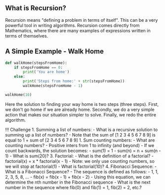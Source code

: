 
## What is Recursion?

Recursion means "defining a problem in terms of itself". This can be a very powerful tool in writing algorithms. Recursion comes directly from Mathematics, where there are many examples of expressions written in terms of themselves.

## A Simple Example - Walk Home

```python
def walkHome(stepsFromHome):
    if stepsFromHome == 0:
        print('You are home')
    else:
        print('Steps from home:' + str(stepsFromHome))
        walkHome(stepsFromHome - 1)

walkHome(10)
```

Here the solution to finding your way home is two steps (three steps). First, we don't go home if we are already home. Secondly, we do a very simple action that makes our situation simpler to solve. Finally, we redo the entire algorithm.

!!! Challenge
    1. Summing a list of numbers:
        - What is a recursive solution to summing up a list of numbers?
            - Note that the sum of [1 2 3 4 5 6 7 8 9] is equal to 1 + sum of [2 3 4 5 6 7 8 9]
    1. Sum counting numbers:
        - What are counting numbers?
            - Positive inters from 1 to infinity (and beyond)
        - If we count backwards, the solution becomes:
            - sum(1) = 1
            - sum(n) = n + sum(n - 1)
        - What is sum(20)?
    3. Factorial:
        - What is the definition of a factorial?
            - factorial(x) = x * factorial(x - 1)
            - Note: we only use counting numbers, so we will stop at factorial(1)
                - What is factorial(10)?
    4. Fibonacci Sequence:
        - What is a Fibonacci Sequence?
            - The sequence is defined as follows:
                - 1, 1, 2, 3, 5, 8, ...
                - fib(x) = fib(x - 1) + fib(x - 2)
            - Using this equation, we can determine the nth number in the Fibonacci sequence
            - What is the next number in the sequence where fib(0) and fib(1) = 1, fib(2) = 2, etc.?
